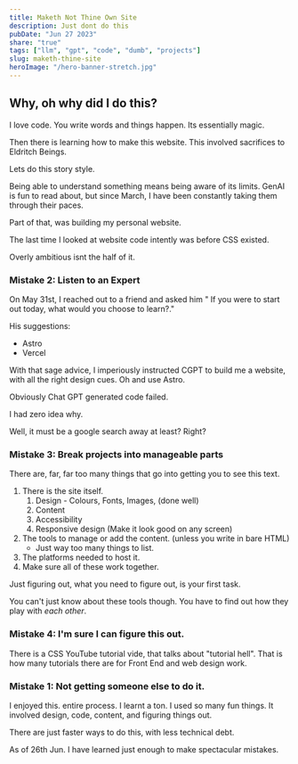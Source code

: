 ```yaml
---
title: Maketh Not Thine Own Site
description: Just dont do this
pubDate: "Jun 27 2023"
share: "true"
tags: ["llm", "gpt", "code", "dumb", "projects"]
slug: maketh-thine-site
heroImage: "/hero-banner-stretch.jpg"
---
```

## Why, oh why did I do this?

I love code. You write words and things happen.  Its essentially magic.

Then there is learning how to make this website. This involved sacrifices to Eldritch Beings.

Lets do this story style.

Being able to understand something means being aware of its limits. GenAI is fun to read about, but since March, I have been constantly taking them through their paces.

Part of that, was building my personal website.

The last time I looked at website code intently was before CSS existed.

Overly ambitious isnt the half of it.

### Mistake 2: Listen to an Expert

On May 31st, I reached out to a friend and  asked him " If you were to start out today, what would you choose to learn?."

His suggestions:
- Astro
- Vercel

With that sage advice, I imperiously instructed CGPT  to build me a website, with all the right design cues. Oh and use Astro.

Obviously Chat GPT generated code failed. 

I had zero idea why. 

Well, it must be a google search away at least? Right?

### Mistake 3: Break projects into manageable parts

There are, far, far too many things that go into getting you to see this text.

1) There is the site itself. 
	1) Design - Colours, Fonts, Images, (done well)
	2) Content
	3) Accessibility
	4) Responsive design (Make it look good on any screen)
2) The tools to manage or add the content. (unless you write in bare HTML)
	- Just way too many things to list.
3) The platforms needed to host it.
4) Make sure all of these work together.

Just figuring out, what you need to figure out, is your first task. 

You can't just know about these tools though. You have to find out how they play with *each other*. 


### Mistake 4: I'm sure I can figure this out.

There is a CSS YouTube tutorial vide, that talks about "tutorial hell". That is how many tutorials there are for Front End and web design work.




### **Mistake 1**: Not getting someone else to do it.

I enjoyed this. entire process. I learnt a ton. I used so many fun things. It involved design, code, content, and figuring things out. 

There are just faster ways to do this, with less technical debt.

As of 26th Jun. I have learned just enough to make spectacular mistakes.
